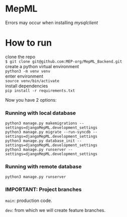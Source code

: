 # MepML

Errors may occur when installing *mysqlclient*

# How to run

clone the repo  
`$ git clone git@github.com:MEP-org/MepML_Backend.git`   
create a python virtual environment  
`python3 -m venv venv`  
enter environment  
`source venv/bin/activate`  
install dependencies  
`pip install -r requirements.txt`  

Now you have 2 options:
### Running with local database
`python3 manage.py makemigrations --settings=djangoMepML.development_settings`  
`python3 manage.py migrate --run-syncdb --settings=djangoMepML.development_settings`  
`python3 manage.py database_init --settings=djangoMepML.development_settings `  
`python3 manage.py runserver --settings=djangoMepML.development_settings`  

### Running with remote database
`python3 manage.py runserver`  

### IMPORTANT: Project branches

```main```: production code.

```dev```: from which we will create feature branches.
